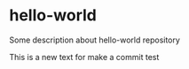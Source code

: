 # hello-world
Some description about hello-world repository


This is a new text for make a commit test
